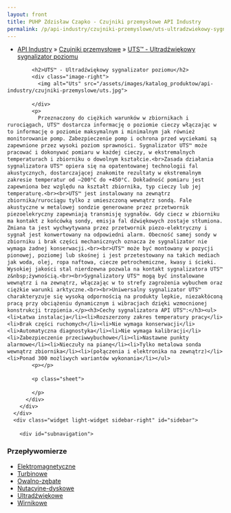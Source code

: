 ```yaml
---
layout: front
title: PUHP Zdzisław Czapko - Czujniki przemysłowe API Industry
permalink: /p/api-industry/czujniki-przemyslowe/uts-ultradzwiekowy-sygnalizator-poziomu/
---
```


<div id="content">
  <div class="wrapper-with-color-background">
    <div class="content-area-blog blog-background-sidebar-right">
      <div class="mainarea-left" id="mainarea">
        <div class="blogpost-blog3">
          <div class="post-content">
            <ul class="meta">
<li>
<a href="/p/api-industry">API Industry</a>
»
<a href="/p/api-industry/czujniki-przemyslowe">Czujniki przemysłowe</a>
»
<a href="/p/api-industry/czujniki-przemyslowe/uts-ultradzwiekowy-sygnalizator-poziomu">UTS™ - Ultradźwiękowy sygnalizator poziomu</a>
</li>
</ul>

            <h2>UTS™ - Ultradźwiękowy sygnalizator poziomu</h2>
            <div class="image-right">
              <img alt="Uts" src="/assets/images/katalog_produktow/api-industry/czujniki-przemyslowe/uts.jpg">

            </div>
            <p>
              Przeznaczony do ciężkich warunków w zbiornikach i rurociągach, UTS™ dostarcza informację o poziomie cieczy włączając w to informację o poziomie maksymalnym i minimalnym jak również monitorowanie pomp. Zabezpieczenie pomp i ochrona przed wyciekami są zapewnione przez wysoki poziom sprawności. Sygnalizator UTS™ może pracować i dokonywać pomiaru w każdej cieczy, w ekstremalnych temperaturach i zbiorniku o dowolnym kształcie.<br>Zasada działania sygnalizatora UTS™ opiera się na opatentowanej technologii fal akustycznych, dostarczającej znakomite rezultaty w ekstremalnym zakresie temperatur od –200°C do +450°C. Dokładność pomiaru jest zapewniona bez względu na kształt zbiornika, typ cieczy lub jej temperaturę.<br><br>UTS™ jest instalowany na zewnątrz zbiornika/rurociągu tylko z umieszczoną wewnątrz sondą. Fale akustyczne w metalowej sondzie generowane przez przetwornik piezoelekryczny zapewniają transmisję sygnałów. Gdy ciecz w zbiorniku ma kontakt z końcówką sondy, emisja fal dźwiękowych zostaje stłumiona. Zmiana ta jest wychwytywana przez przetwornik piezo-elektryczny i sygnał jest konwertowany na odpowiedni alarm. Obecność samej sondy w zbiorniku i brak części mechanicznych oznacza że sygnalizator nie wymaga żadnej konserwacji.<br><br>UTS™ może być montowany w pozycji pionowej, poziomej lub skośnej i jest przetestowany na takich mediach jak woda, olej, ropa naftowa, ciecze petrochemiczne, kwasy i ścieki. Wysokiej jakości stal nierdzewna pozwala na kontakt sygnalizatora UTS™ z&nbsp;żywnością.<br><br>Sygnalizatory UTS™ mogą być instalowane wewnątrz i na zewnątrz, włączając w to strefy zagrożenia wybuchem oraz ciężkie warunki arktyczne.<br><br>Uniwersalny sygnalizator UTS™ charakteryzuje się wysoką odpornością na produkty lepkie, niezakłóconą pracą przy obciążeniu dynamicznym i wibracjach dzięki wzmocnionej konstrukcji trzpienia.</p><h3>Cechy sygnalizatora API UTS™:</h3><ul><li>Łatwa instalacja</li><li>Rozszerzony zakres temperatury pracy</li><li>Brak części ruchomych</li><li>Nie wymaga konserwacji</li><li>Automatyczna diagnostyka</li><li>Nie wymaga kalibracji</li><li>Zabezpieczenie przeciwwybuchowe</li><li>Nastawne punkty alarmowe</li><li>Nieczuły na pianę</li><li>Tylko metalowa sonda wewnątrz zbiornika</li><li>(połączenia i elektronika na zewnątrz)</li><li>Ponad 300 możliwych wariantów wykonania</li></ul>
            <p></p>
            
            <p class="sheet">
              
            </p>
          </div>
        </div>
      </div>
      <div class="widget light-widget sidebar-right" id="sidebar">
        
        <div id="subnavigation">
<h3>Przepływomierze</h3>
<ul class="subcategories">
<li class="category"><a href="/p/przeplywomierze/elektromagnetyczne">Elektromagnetyczne</a></li>
<li class="category"><a href="/p/przeplywomierze/turbinowe">Turbinowe</a></li>
<li class="category"><a href="/p/przeplywomierze/owalno-zebate">Owalno-zębate</a></li>
<li class="category"><a href="/p/przeplywomierze/nutacyjne-dyskowe">Nutacyjne-dyskowe</a></li>
<li class="category"><a href="/p/przeplywomierze/ultradzwiekowe">Ultradźwiękowe</a></li>
<li class="category"><a href="/p/przeplywomierze/wirnikowe">Wirnikowe</a></li>
<!--
<li class="category"><a href="/p/przeplywomierze/wirowe">Wirowe</a></li>
<li class="category"><a href="/p/przeplywomierze/o-zmiennym-przekroju">O zmiennym przekroju</a></li>
<li class="category"><a href="/p/przeplywomierze/dla-hydrauliki-silowej">Dla hydrauliki siłowej</a></li>
<li class="category"><a href="/p/przeplywomierze/zwezkowe-i-roznicowo-cisnieniowe">Zwężkowe i różnicowo-ciśnieniowe</a></li>
-->
</ul>
<!--
<h3>Zawory regulacyjne</h3>
<ul class="subcategories">
<li class="category"><a href="/p/zawory-regulacyjne/male-zawory-regulacyjne">Małe zawory regulacyjne</a></li>
<li class="category"><a href="/p/zawory-regulacyjne/zawory-procesowe">Zawory procesowe</a></li>
<li class="category"><a href="/p/zawory-regulacyjne/zawory-w-wykonaniu-higienicznym">Zawory w wykonaniu higienicznym</a></li>
</ul>
<h3>API Industry</h3>
<ul class="subcategories">
<li class="category"><a href="/p/api-industry/czujniki-przemyslowe">Czujniki przemysłowe</a></li>
<div class="light-widget">
<ul class="products">
<li class="product"><a href="/p/api-industry/czujniki-przemyslowe/uts-ultradzwiekowy-sygnalizator-poziomu">UTS™ - Ultradźwiękowy sygnalizator poziomu</a></li>
<li class="product"><a href="/p/api-industry/czujniki-przemyslowe/tla-alarmowy-czujnik-poziomu">TLA™  - Alarmowy czujnik poziomu</a></li>
<li class="product"><a href="/p/api-industry/czujniki-przemyslowe/tgd-czujnik-poziomu-cieczy-temperatury-cisnienia-i-gestosci">TGD™ - Czujnik poziomu cieczy, temperatury, ciśnienia i gęstości</a></li>
<li class="product"><a href="/p/api-industry/czujniki-przemyslowe/tgd-l-pomiar-poziomu">TGD-L™ - Pomiar poziomu</a></li>
<li class="product"><a href="/p/api-industry/czujniki-przemyslowe/tgd-t-pomiar-temperatury">TGD-T™ - Pomiar temperatury</a></li>
<li class="product"><a href="/p/api-industry/czujniki-przemyslowe/tgd-s-pomiar-gestosci">TGD-S™ - Pomiar gęstości</a></li>
<li class="product"><a href="/p/api-industry/czujniki-przemyslowe/upt-uniwersalny-przetwornik-cisnienia">UPT™ - Uniwersalny przetwornik ciśnienia</a></li>
<li class="product"><a href="/p/api-industry/czujniki-przemyslowe/utt-uniwersalny-przetwornik-temperatury">UTT™ - Uniwersalny przetwornik temperatury</a></li>
<li class="product"><a href="/p/api-industry/czujniki-przemyslowe/pi-485-przetwornik-hart-sup-sup">PI-485™ - Przetwornik HART<sup>®</sup></a></li>
</ul>
</div>
</ul>
</div>
-->
      </div>
    </div>
  </div>
</div>
